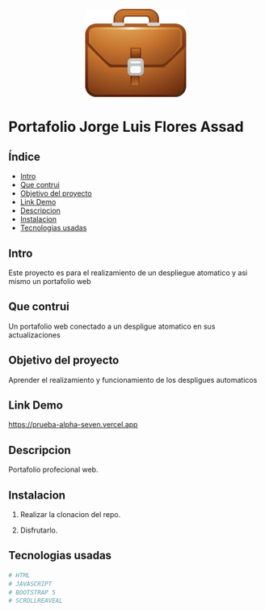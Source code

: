 <p align="center">
  <img src="assets/portafolio.png" width="200" alt="Yo Logo"/>
</p>

# Portafolio Jorge Luis Flores Assad

## Índice

- [Intro](#intro)
- [Que contrui](#que-contrui)
- [Objetivo del proyecto](#objetivo-del-proyecto)
- [Link Demo](#link-demo)
- [Descripcion](#descripcion)
- [Instalacion](#instalacion)
- [Tecnologias usadas](#tecnologias-usadas)

## Intro

Este proyecto es para el realizamiento de un despliegue atomatico y asi mismo un portafolio web

## Que contrui

Un portafolio web conectado a un despligue atomatico en sus actualizaciones

## Objetivo del proyecto

Aprender el realizamiento y funcionamiento de los despligues automaticos

## Link Demo
https://prueba-alpha-seven.vercel.app
## Descripcion

Portafolio profecional web.

## Instalacion 

1. Realizar la clonacion del repo.

2. Disfrutarlo.

## Tecnologias usadas

```bash
# HTML
# JAVASCRIPT
# BOOTSTRAP 5
# SCROLLREAVEAL
```



